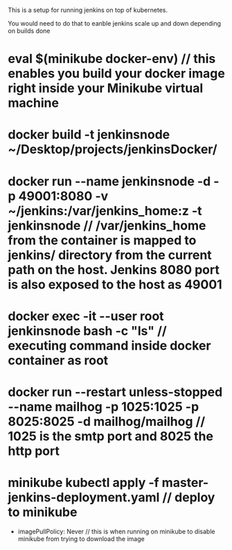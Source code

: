This is a setup for running jenkins on top of kubernetes.

You would need to do that to eanble jenkins scale up and down depending on builds done


# eval $(minikube docker-env) // this enables you build your docker image right inside your Minikube virtual machine

# docker build -t jenkinsnode ~/Desktop/projects/jenkinsDocker/

# docker run --name jenkinsnode -d -p 49001:8080 -v ~/jenkins:/var/jenkins_home:z -t jenkinsnode // /var/jenkins_home from the container is mapped to jenkins/ directory from the current path on the host. Jenkins 8080 port is also exposed to the host as 49001

# docker exec -it --user root jenkinsnode bash -c "ls" // executing command inside docker container as root

# docker run --restart unless-stopped --name mailhog -p 1025:1025 -p 8025:8025 -d mailhog/mailhog // 1025 is the smtp port and 8025 the http port

# minikube kubectl apply -f master-jenkins-deployment.yaml // deploy to minikube 

- imagePullPolicy: Never // this is when running on minikube to disable minikube from trying to download the image